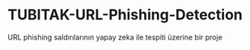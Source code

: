 # TUBITAK-URL-Phishing-Detection
URL phishing saldırılarının yapay zeka ile tespiti üzerine bir proje

